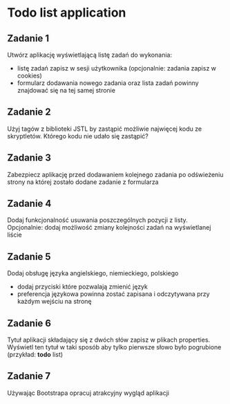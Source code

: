 Todo list application
=====================

Zadanie 1
---------
Utwórz aplikację wyświetlającą listę zadań do wykonania:
  - listę zadań zapisz w sesji użytkownika (opcjonalnie: zadania zapisz w cookies)
  - formularz dodawania nowego zadania oraz lista zadań powinny znajdować się na tej samej stronie

Zadanie 2
---------
Użyj tagów z biblioteki JSTL by zastąpić możliwie najwięcej kodu ze skryptletów. Którego kodu nie udało się zastąpić?

Zadanie 3
---------
Zabezpiecz aplikację przed dodawaniem kolejnego zadania po odświeżeniu strony na której zostało dodane zadanie z formularza

Zadanie 4
---------
Dodaj funkcjonalność usuwania poszczególnych pozycji z listy.
Opcjonalnie: dodaj możliwość zmiany kolejności zadań na wyświetlanej liście

Zadanie 5
---------    
Dodaj obsługę języka angielskiego, niemieckiego, polskiego
  - dodaj przyciski które pozwalają zmienić język
  - preferencja językowa powinna zostać zapisana i odczytywana przy każdym wejściu na stronę

Zadanie 6
---------
Tytuł aplikacji składający się z dwóch słów zapisz w plikach properties. Wyświetl ten tytuł w taki sposób aby tylko pierwsze słowo było pogrubione (przykład: **todo** list)

Zadanie 7
---------
Używając Bootstrapa opracuj atrakcyjny wygląd aplikacji